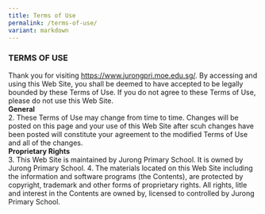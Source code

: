 ```yaml
---
title: Terms of Use
permalink: /terms-of-use/
variant: markdown
---
```

### **TERMS OF USE**

Thank you for visiting https://www.jurongpri.moe.edu.sg/. By accessing and using this Web Site, you shall be deemed to have accepted to be legally bounded by these Terms of Use. If you do not agree to these Terms of Use, please do not use this Web Site.<br>
**General**<br>
2. These Terms of Use may change from time to time. Changes will be posted on this page and your use of this Web Site after scuh changes have been posted will constitute your agreement to the modified Terms of Use and all of the changes. <br>
**Proprietary Rights**<br>
3. This Web Site is maintained by Jurong Primary School. It is owned by Jurong Primary School. 
4. The materials located on this Web Site including the information and software programs (the Contents), are protected by copyright, trademark and other forms of proprietary rights. All rights, litle and interest in the Contents are owned by, licensed to controlled by Jurong Primary School.